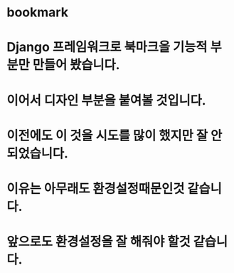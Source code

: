 # bookmark
# Django 프레임워크로 북마크을 기능적 부분만 만들어 봤습니다.
# 이어서 디자인 부분을 붙여볼 것입니다.
# 이전에도 이 것을 시도를 많이 했지만 잘 안되었습니다. 
# 이유는 아무래도 환경설정때문인것 같습니다. 
# 앞으로도 환경설정을 잘 해줘야 할것 같습니다.
